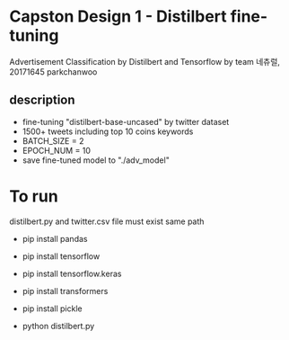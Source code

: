 # Capston Design 1 - Distilbert fine-tuning
Advertisement Classification by Distilbert and Tensorflow
by team 네츄럴, 20171645 parkchanwoo

## description
- fine-tuning "distilbert-base-uncased" by twitter dataset
- 1500+ tweets including top 10 coins keywords
- BATCH_SIZE = 2
- EPOCH_NUM = 10
- save fine-tuned model to "./adv_model"

# To run
distilbert.py and twitter.csv file must exist same path

- pip install pandas
- pip install tensorflow
- pip install tensorflow.keras
- pip install transformers
- pip install pickle

- python distilbert.py
